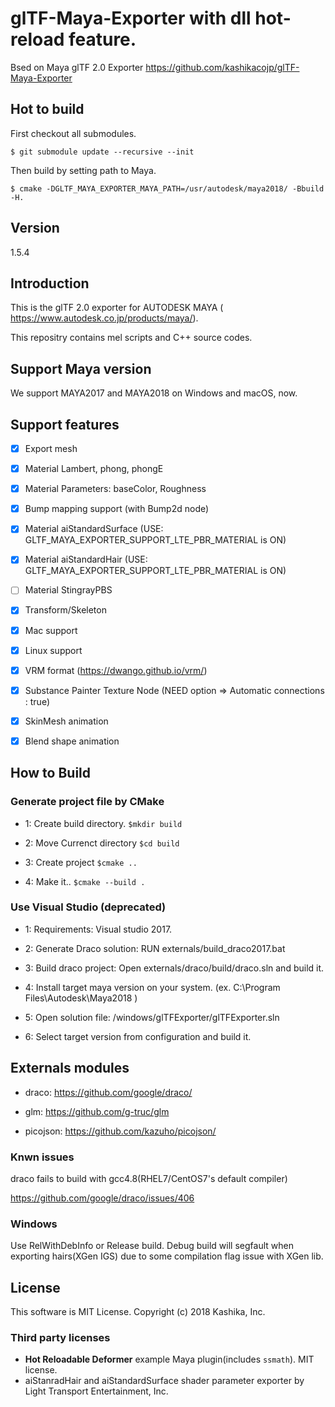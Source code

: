 # glTF-Maya-Exporter with dll hot-reload feature.

Bsed on Maya glTF 2.0 Exporter https://github.com/kashikacojp/glTF-Maya-Exporter

## Hot to build

First checkout all submodules.

```
$ git submodule update --recursive --init
```

Then build by setting path to Maya.

```
$ cmake -DGLTF_MAYA_EXPORTER_MAYA_PATH=/usr/autodesk/maya2018/ -Bbuild -H.
```

## Version
1.5.4

## Introduction
This is the glTF 2.0 exporter for AUTODESK MAYA (
https://www.autodesk.co.jp/products/maya/).

This repositry contains mel scripts and C++ source codes.


## Support Maya version

We support MAYA2017 and MAYA2018 on Windows and macOS, now.


## Support features

- [x] Export mesh

- [x] Material Lambert, phong, phongE

- [x] Material Parameters: baseColor, Roughness

- [x] Bump mapping support (with Bump2d node)

- [x] Material aiStandardSurface (USE: GLTF_MAYA_EXPORTER_SUPPORT_LTE_PBR_MATERIAL is ON)

- [x] Material aiStandardHair (USE: GLTF_MAYA_EXPORTER_SUPPORT_LTE_PBR_MATERIAL is ON)

- [ ] Material StingrayPBS

- [x] Transform/Skeleton

- [x] Mac support

- [x] Linux support

- [x] VRM format (https://dwango.github.io/vrm/)

- [x] Substance Painter Texture Node (NEED option => Automatic connections : true)

- [x] SkinMesh animation

- [x] Blend shape animation

## How to Build

### Generate project file by CMake

- 1: Create build directory. `$mkdir build`

- 2: Move Currenct directory `$cd build`

- 3: Create project `$cmake ..`

- 4: Make it..  `$cmake --build .`

### Use Visual Studio (deprecated)

- 1: Requirements: Visual studio 2017.

- 2: Generate Draco solution: RUN externals/build_draco2017.bat

- 3: Build draco project: Open externals/draco/build/draco.sln and build it.

- 4: Install target maya version on your system. (ex. C:\Program Files\Autodesk\Maya2018 )

- 5: Open solution file: /windows/glTFExporter/glTFExporter.sln

- 6: Select target version from configuration and build it.


## Externals modules

- draco: https://github.com/google/draco/

- glm: https://github.com/g-truc/glm

- picojson: https://github.com/kazuho/picojson/

### Knwn issues

draco fails to build with gcc4.8(RHEL7/CentOS7's default compiler)

https://github.com/google/draco/issues/406

### Windows

Use RelWithDebInfo or Release build.
Debug build will segfault when exporting hairs(XGen IGS) due to some compilation flag issue with XGen lib.

## License

This software is MIT License.
Copyright (c) 2018 Kashika, Inc.

### Third party licenses

* **Hot Reloadable Deformer** example Maya plugin(includes `ssmath`). MIT license.
* aiStanradHair and aiStandardSurface shader parameter exporter by Light Transport Entertainment, Inc.
